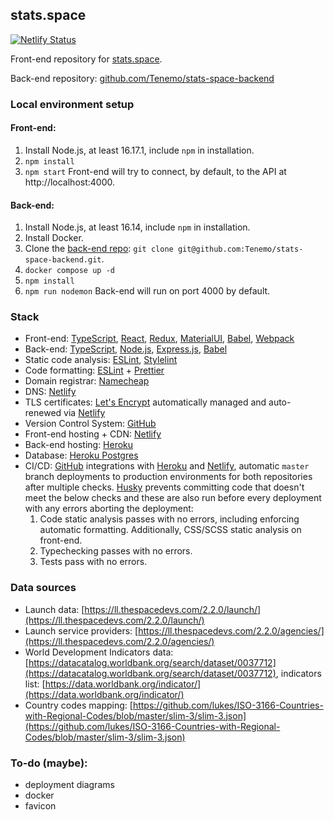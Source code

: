 ## stats.space

[![Netlify Status](https://api.netlify.com/api/v1/badges/82bca42e-6599-4cbe-8b4f-cf45d7db1b3a/deploy-status)](https://app.netlify.com/sites/stats-space/deploys)

Front-end repository for [stats.space](https://stats.space).

Back-end repository: [github.com/Tenemo/stats-space-backend](https://github.com/Tenemo/stats-space-backend)

### Local environment setup

#### Front-end:

1. Install Node.js, at least 16.17.1, include `npm` in installation.
2. `npm install`
3. `npm start`
   Front-end will try to connect, by default, to the API at http://localhost:4000.

#### Back-end:

1. Install Node.js, at least 16.14, include `npm` in installation.
2. Install Docker.
3. Clone the [back-end repo](github.com/Tenemo/stats-space-backend): `git clone git@github.com:Tenemo/stats-space-backend.git`.
4. `docker compose up -d`
5. `npm install`
6. `npm run nodemon`
   Back-end will run on port 4000 by default.

### Stack

-   Front-end: [TypeScript](https://www.typescriptlang.org/), [React](https://react.dev/), [Redux](https://redux.js.org/), [MaterialUI](https://mui.com/), [Babel](https://babeljs.io/), [Webpack](https://webpack.js.org/)
-   Back-end: [TypeScript](https://www.typescriptlang.org/), [Node.js](https://nodejs.org/en), [Express.js](https://expressjs.com/), [Babel](https://babeljs.io/)
-   Static code analysis: [ESLint](https://eslint.org/), [Stylelint](https://stylelint.io/)
-   Code formatting: [ESLint](https://eslint.org/) + [Prettier](https://prettier.io/)
-   Domain registrar: [Namecheap](https://www.namecheap.com/)
-   DNS: [Netlify](https://www.netlify.com/)
-   TLS certificates: [Let's Encrypt](https://letsencrypt.org/) automatically managed and auto-renewed via [Netlify](https://www.netlify.com/)
-   Version Control System: [GitHub](https://github.com/)
-   Front-end hosting + CDN: [Netlify](https://www.netlify.com/)
-   Back-end hosting: [Heroku](https://heroku.com)
-   Database: [Heroku Postgres](https://www.heroku.com/postgres)
-   CI/CD: [GitHub](https://github.com/) integrations with [Heroku](https://heroku.com) and [Netlify](https://www.netlify.com/), automatic `master` branch deployments to production environments for both repositories after multiple checks. [Husky](https://typicode.github.io/husky/#/) prevents committing code that doesn't meet the below checks and these are also run before every deployment with any errors aborting the deployment:
    1. Code static analysis passes with no errors, including enforcing automatic formatting. Additionally, CSS/SCSS static analysis on front-end.
    2. Typechecking passes with no errors.
    3. Tests pass with no errors.

### Data sources

-   Launch data: [https://ll.thespacedevs.com/2.2.0/launch/](https://ll.thespacedevs.com/2.2.0/launch/)
-   Launch service providers: [https://ll.thespacedevs.com/2.2.0/agencies/](https://ll.thespacedevs.com/2.2.0/agencies/)
-   World Development Indicators data: [https://datacatalog.worldbank.org/search/dataset/0037712](https://datacatalog.worldbank.org/search/dataset/0037712), indicators list: [https://data.worldbank.org/indicator/](https://data.worldbank.org/indicator/)
-   Country codes mapping: [https://github.com/lukes/ISO-3166-Countries-with-Regional-Codes/blob/master/slim-3/slim-3.json](https://github.com/lukes/ISO-3166-Countries-with-Regional-Codes/blob/master/slim-3/slim-3.json)

### To-do (maybe):

-   deployment diagrams
-   docker
-   favicon

